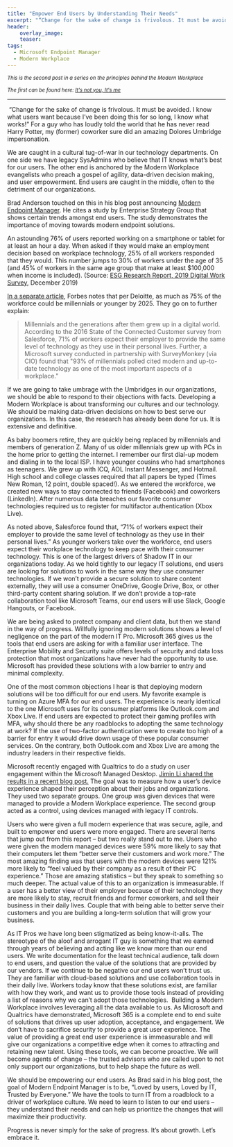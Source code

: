 ```yaml
---
title: "Empower End Users by Understanding Their Needs"
excerpt: "“Change for the sake of change is frivolous. It must be avoided. I know what users want because I’ve been doing this for so long, I know what works!” "
header:
    overlay_image:
    teaser:
tags:
  - Microsoft Endpoint Manager
  - Modern Workplace
---
```


<small>_This is the second post in a series on the principles behind the Modern Workplace_</small>

<small>_The first can be found here: [It's not you, It's me](https://www.modernendpoint.com/managed/its-not-you-its-me-examining-our-role-in-transforming-endpoint-management)_</small>

___
​
“Change for the sake of change is frivolous. It must be avoided. I know what users want because I’ve been doing this for so long, I know what works!” For a guy who has loudly told the world that he has never read Harry Potter, my (former) coworker sure did an amazing Dolores Umbridge impersonation.

We are caught in a cultural tug-of-war in our technology departments. On one side we have legacy SysAdmins who believe that IT knows what’s best for our users. The other end is anchored by the Modern Workplace evangelists who preach a gospel of agility, data-driven decision making, and user empowerment. End users are caught in the middle, often to the detriment of our organizations.

Brad Anderson touched on this in his blog post announcing [Modern Endpoint Manager](https://techcommunity.microsoft.com/t5/Enterprise-Mobility-Security/Modern-management-and-security-principles-driving-our-Microsoft/ba-p/946797). He cites a study by Enterprise Strategy Group that shows certain trends amongst end users. The study demonstrates the importance of moving towards modern endpoint solutions. 

An astounding 76% of users reported working on a smartphone or tablet for at least an hour a day. When asked if they would make an employment decision based on workplace technology, 25% of all workers responded that they would. This number jumps to 30% of workers under the age of 35 (and 45% of workers in the same age group that make at least $100,000 when income is included). (Source: [ESG Research Report, 2019 Digital Work Survey](https://www.esg-global.com/2019-digital-work-survey), December 2019)

[In a separate article](https://www.forbes.com/sites/forbesbusinessdevelopmentcouncil/2019/07/03/understanding-millennials-and-technologys-role-in-the-workforce-part-one/#5aaa3d632034), Forbes notes that per Deloitte, as much as 75% of the workforce could be millennials or younger by 2025. They go on to further explain:

>Millennials and the generations after them grew up in a digital world. According to the 2016 State of the Connected Customer survey from Salesforce, 71% of workers expect their employer to provide the same level of technology as they use in their personal lives. Further, a Microsoft survey conducted in partnership with SurveyMonkey (via CIO) found that "93% of millennials polled cited modern and up-to-date technology as one of the most important aspects of a workplace."

If we are going to take umbrage with the Umbridges in our organizations, we should be able to respond to their objections with facts. Developing a Modern Workplace is about transforming our cultures and our technology. We should be making data-driven decisions on how to best serve our organizations. In this case, the research has already been done for us. It is extensive and definitive.

As baby boomers retire, they are quickly being replaced by millennials and members of generation Z. Many of us older millennials grew up with PCs in the home prior to getting the internet. I remember our first dial-up modem and dialing in to the local ISP. I have younger cousins who had smartphones as teenagers. We grew up with ICQ, AOL Instant Messenger, and Hotmail. High school and college classes required that all papers be typed (Times New Roman, 12 point, double spaced!). As we entered the workforce, we created new ways to stay connected to friends (Facebook) and coworkers (LinkedIn). After numerous data breaches our favorite consumer technologies required us to register for multifactor authentication (Xbox Live).

As noted above, Salesforce found that, “71% of workers expect their employer to provide the same level of technology as they use in their personal lives.” As younger workers take over the workforce, end users expect their workplace technology to keep pace with their consumer technology. This is one of the largest drivers of Shadow IT in our organizations today. As we hold tightly to our legacy IT solutions, end users are looking for solutions to work in the same way they use consumer technologies. If we won’t provide a secure solution to share content externally, they will use a consumer OneDrive, Google Drive, Box, or other third-party content sharing solution. If we don’t provide a top-rate collaboration tool like Microsoft Teams, our end users will use Slack, Google Hangouts, or Facebook.

We are being asked to protect company and client data, but then we stand in the way of progress. Willfully ignoring modern solutions shows a level of negligence on the part of the modern IT Pro. Microsoft 365 gives us the tools that end users are asking for with a familiar user interface. The Enterprise Mobility and Security suite offers levels of security and data loss protection that most organizations have never had the opportunity to use. Microsoft has provided these solutions with a low barrier to entry and minimal complexity.

One of the most common objections I hear is that deploying modern solutions will be too difficult for our end users. My favorite example is turning on Azure MFA for our end users. The experience is nearly identical to the one Microsoft uses for its consumer platforms like Outlook.com and Xbox Live. If end users are expected to protect their gaming profiles with MFA, why should there be any roadblocks to adopting the same technology at work? If the use of two-factor authentication were to create too high of a barrier for entry it would drive down usage of these popular consumer services. On the contrary, both Outlook.com and Xbox Live are among the industry leaders in their respective fields.

Microsoft recently engaged with Qualtrics to do a study on user engagement within the Microsoft Managed Desktop. [Jimin Li shared the results in a recent blog post.](https://techcommunity.microsoft.com/t5/microsoft-managed-desktop/microsoft-managed-desktop-can-help-boost-engagement/ba-p/1031932) The goal was to measure how a user’s device experience shaped their perception about their jobs and organizations. They used two separate groups. One group was given devices that were managed to provide a Modern Workplace experience. The second group acted as a control, using devices managed with legacy IT controls.

Users who were given a full modern experience that was secure, agile, and built to empower end users were more engaged. There are several items that jump out from this report – but two really stand out to me. Users who were given the modern managed devices were 59% more likely to say that their computers let them “better serve their customers and work more.” The most amazing finding was that users with the modern devices were 121% more likely to “feel valued by their company as a result of their PC experience.” Those are amazing statistics – but they speak to something so much deeper. The actual value of this to an organization is immeasurable. If a user has a better view of their employer because of their technology they are more likely to stay, recruit friends and former coworkers, and sell their business in their daily lives. Couple that with being able to better serve their customers and you are building a long-term solution that will grow your business.

As IT Pros we have long been stigmatized as being know-it-alls. The stereotype of the aloof and arrogant IT guy is something that we earned through years of believing and acting like we know more than our end users. We write documentation for the least technical audience, talk down to end users, and question the value of the solutions that are provided by our vendors. If we continue to be negative our end users won’t trust us. They are familiar with cloud-based solutions and use collaboration tools in their daily live. Workers today know that these solutions exist, are familiar with how they work, and want us to provide those tools instead of providing a list of reasons why we can’t adopt those technologies.
​
Building a Modern Workplace involves leveraging all the data available to us. As Microsoft and Qualtrics have demonstrated, Microsoft 365 is a complete end to end suite of solutions that drives up user adoption, acceptance, and engagement. We don’t have to sacrifice security to provide a great user experience. The value of providing a great end user experience is immeasurable and will give our organizations a competitive edge when it comes to attracting and retaining new talent. Using these tools, we can become proactive. We will become agents of change – the trusted advisors who are called upon to not only support our organizations, but to help shape the future as well.

We should be empowering our end users. As Brad said in his blog post, the goal of Modern Endpoint Manager is to be, “Loved by users, Loved by IT, Trusted by Everyone.” We have the tools to turn IT from a roadblock to a driver of workplace culture. We need to learn to listen to our end users – they understand their needs and can help us prioritize the changes that will maximize their productivity.

Progress is never simply for the sake of progress. It’s about growth. Let’s embrace it.